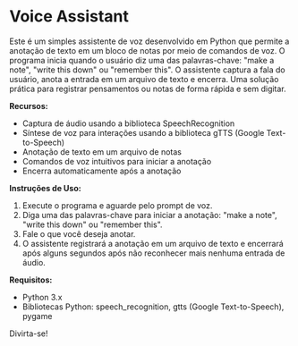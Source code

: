 # Voice Assistant

Este é um simples assistente de voz desenvolvido em Python que permite a anotação de texto em um bloco de notas por meio de comandos de voz. O programa inicia quando o usuário diz uma das palavras-chave: "make a note", "write this down" ou "remember this". O assistente captura a fala do usuário, anota a entrada em um arquivo de texto e encerra. Uma solução prática para registrar pensamentos ou notas de forma rápida e sem digitar.

**Recursos:**
- Captura de áudio usando a biblioteca SpeechRecognition
- Síntese de voz para interações usando a biblioteca gTTS (Google Text-to-Speech)
- Anotação de texto em um arquivo de notas
- Comandos de voz intuitivos para iniciar a anotação
- Encerra automaticamente após a anotação

**Instruções de Uso:**
1. Execute o programa e aguarde pelo prompt de voz.
2. Diga uma das palavras-chave para iniciar a anotação: "make a note", "write this down" ou "remember this".
3. Fale o que você deseja anotar.
4. O assistente registrará a anotação em um arquivo de texto e encerrará após alguns segundos após não reconhecer mais nenhuma entrada de áudio.

**Requisitos:**
- Python 3.x
- Bibliotecas Python: speech_recognition, gtts (Google Text-to-Speech), pygame

Divirta-se!
